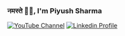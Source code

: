 ### नमस्ते 🙏🏻, I'm Piyush Sharma
[<img src="https://img.shields.io/badge/youtube-%23FF0000.svg?&style=for-the-badge&logo=youtube&logoColor=white" alt="YouTube Channel" title="YouTube Channel"/>](https://www.youtube.com/c/TechieSharma/)
[<img src="https://img.shields.io/badge/linkedin-%230077B5.svg?&style=for-the-badge&logo=linkedin&logoColor=white" alt="Linkedin Profile" title="Linkedin Profile" target="_blank"/>](https://www.linkedin.com/in/piyushsharma220699/)

<!--
**piyushsharma220699/piyushsharma220699** is a ✨ _special_ ✨ repository because its `README.md` (this file) appears on your GitHub profile.

Here are some ideas to get you started:

- 🔭 I’m currently working on ...
- 🌱 I’m currently learning ...
- 👯 I’m looking to collaborate on ...
- 🤔 I’m looking for help with ...
- 💬 Ask me about ...
- 📫 How to reach me: ...
- 😄 Pronouns: ...
- ⚡ Fun fact: ...
-->

